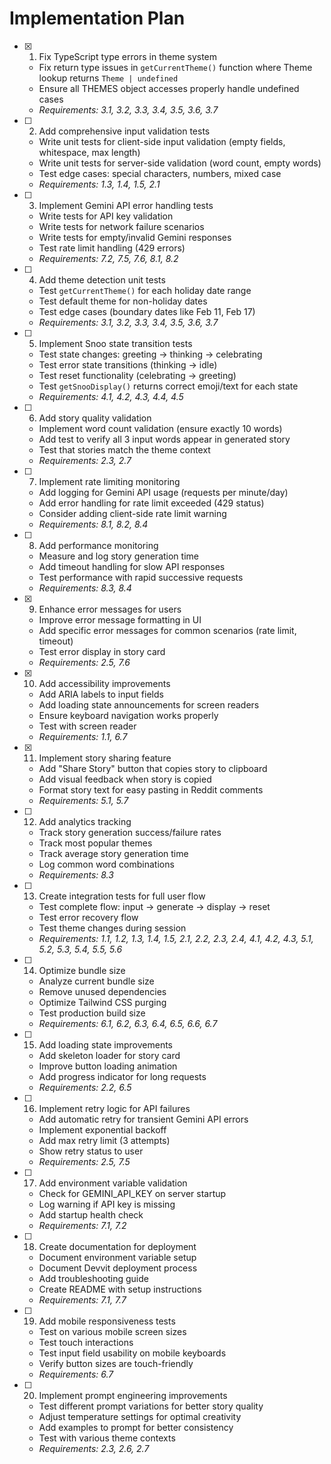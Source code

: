 # Implementation Plan

- [x] 1. Fix TypeScript type errors in theme system

  - Fix return type issues in `getCurrentTheme()` function where Theme lookup returns `Theme | undefined`
  - Ensure all THEMES object accesses properly handle undefined cases
  - _Requirements: 3.1, 3.2, 3.3, 3.4, 3.5, 3.6, 3.7_

- [ ] 2. Add comprehensive input validation tests

  - Write unit tests for client-side input validation (empty fields, whitespace, max length)
  - Write unit tests for server-side validation (word count, empty words)
  - Test edge cases: special characters, numbers, mixed case
  - _Requirements: 1.3, 1.4, 1.5, 2.1_

- [ ] 3. Implement Gemini API error handling tests

  - Write tests for API key validation
  - Write tests for network failure scenarios
  - Write tests for empty/invalid Gemini responses
  - Test rate limit handling (429 errors)
  - _Requirements: 7.2, 7.5, 7.6, 8.1, 8.2_

- [ ] 4. Add theme detection unit tests

  - Test `getCurrentTheme()` for each holiday date range
  - Test default theme for non-holiday dates
  - Test edge cases (boundary dates like Feb 11, Feb 17)
  - _Requirements: 3.1, 3.2, 3.3, 3.4, 3.5, 3.6, 3.7_

- [ ] 5. Implement Snoo state transition tests

  - Test state changes: greeting → thinking → celebrating
  - Test error state transitions (thinking → idle)
  - Test reset functionality (celebrating → greeting)
  - Test `getSnooDisplay()` returns correct emoji/text for each state
  - _Requirements: 4.1, 4.2, 4.3, 4.4, 4.5_

- [ ] 6. Add story quality validation

  - Implement word count validation (ensure exactly 10 words)
  - Add test to verify all 3 input words appear in generated story
  - Test that stories match the theme context
  - _Requirements: 2.3, 2.7_

- [ ] 7. Implement rate limiting monitoring

  - Add logging for Gemini API usage (requests per minute/day)
  - Add error handling for rate limit exceeded (429 status)
  - Consider adding client-side rate limit warning
  - _Requirements: 8.1, 8.2, 8.4_

- [ ] 8. Add performance monitoring

  - Measure and log story generation time
  - Add timeout handling for slow API responses
  - Test performance with rapid successive requests
  - _Requirements: 8.3, 8.4_

- [x] 9. Enhance error messages for users

  - Improve error message formatting in UI
  - Add specific error messages for common scenarios (rate limit, timeout)
  - Test error display in story card
  - _Requirements: 2.5, 7.6_

- [x] 10. Add accessibility improvements


  - Add ARIA labels to input fields
  - Add loading state announcements for screen readers
  - Ensure keyboard navigation works properly
  - Test with screen reader
  - _Requirements: 1.1, 6.7_

- [x] 11. Implement story sharing feature

  - Add "Share Story" button that copies story to clipboard
  - Add visual feedback when story is copied
  - Format story text for easy pasting in Reddit comments
  - _Requirements: 5.1, 5.7_

- [ ] 12. Add analytics tracking

  - Track story generation success/failure rates
  - Track most popular themes
  - Track average story generation time
  - Log common word combinations
  - _Requirements: 8.3_

- [ ] 13. Create integration tests for full user flow

  - Test complete flow: input → generate → display → reset
  - Test error recovery flow
  - Test theme changes during session
  - _Requirements: 1.1, 1.2, 1.3, 1.4, 1.5, 2.1, 2.2, 2.3, 2.4, 4.1, 4.2, 4.3, 5.1, 5.2, 5.3, 5.4, 5.5, 5.6_

- [ ] 14. Optimize bundle size

  - Analyze current bundle size
  - Remove unused dependencies
  - Optimize Tailwind CSS purging
  - Test production build size
  - _Requirements: 6.1, 6.2, 6.3, 6.4, 6.5, 6.6, 6.7_

- [ ] 15. Add loading state improvements

  - Add skeleton loader for story card
  - Improve button loading animation
  - Add progress indicator for long requests
  - _Requirements: 2.2, 6.5_

- [ ] 16. Implement retry logic for API failures

  - Add automatic retry for transient Gemini API errors
  - Implement exponential backoff
  - Add max retry limit (3 attempts)
  - Show retry status to user
  - _Requirements: 2.5, 7.5_

- [ ] 17. Add environment variable validation

  - Check for GEMINI_API_KEY on server startup
  - Log warning if API key is missing
  - Add startup health check
  - _Requirements: 7.1, 7.2_

- [ ] 18. Create documentation for deployment

  - Document environment variable setup
  - Document Devvit deployment process
  - Add troubleshooting guide
  - Create README with setup instructions
  - _Requirements: 7.1, 7.7_

- [ ] 19. Add mobile responsiveness tests

  - Test on various mobile screen sizes
  - Test touch interactions
  - Test input field usability on mobile keyboards
  - Verify button sizes are touch-friendly
  - _Requirements: 6.7_

- [ ] 20. Implement prompt engineering improvements
  - Test different prompt variations for better story quality
  - Adjust temperature settings for optimal creativity
  - Add examples to prompt for better consistency
  - Test with various theme contexts
  - _Requirements: 2.3, 2.6, 2.7_
